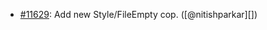 * [#11629](https://github.com/rubocop/rubocop/issues/11629): Add new Style/FileEmpty cop. ([@nitishparkar][])
